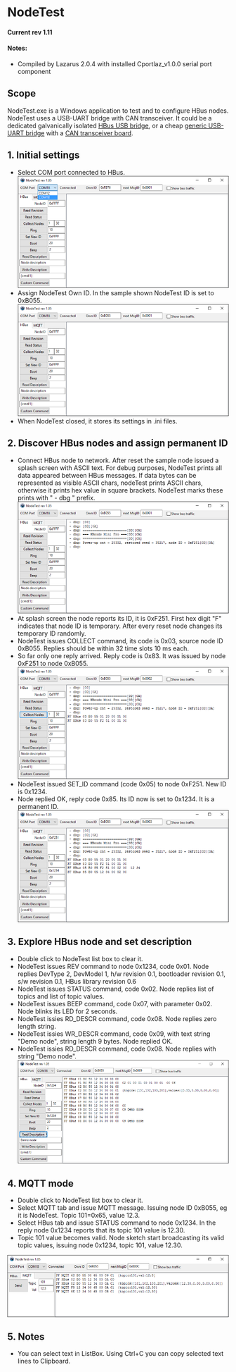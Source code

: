 # NodeTest
#### Current rev 1.11

#### Notes:
  * Compiled by Lazarus 2.0.4 with installed Cportlaz_v1.0.0 serial port component

## Scope

NodeTest.exe is a Windows application to test and to configure HBus nodes. NodeTest uses a USB-UART bridge with CAN transceiver. It could be a dedicated galvanically isolated [HBus USB bridge](https://github.com/akouz/HBus/tree/master/Devices/02_USB_Bridge), or a cheap [generic USB-UART bridge](https://www.ebay.com.au/sch/i.html?_from=R40&_trksid=m570.l1313&_nkw=usb+to+uart+bridge+board&_sacat=0&LH_TitleDesc=0&ul_noapp=true&_odkw=usb+to+uart+bridge) with a [CAN transceiver board](https://www.amazon.com/SN65HVD230-CAN-Board-Communication-Development/dp/B00KM6XMXO). 

## 1. Initial settings
  * Select COM port connected to HBus. 
![Pic1_1](https://github.com/akouz/HBus/blob/master/NodeTest/Doc/pic1_1.png)
  * Assign NodeTest Own ID. In the sample shown NodeTest ID is set to 0xB055.
![Pic1_2](https://github.com/akouz/HBus/blob/master/NodeTest/Doc/pic1_2.png)
  * When NodeTest closed, it stores its settings in .ini files. 

## 2. Discover HBus nodes and assign permanent ID
  * Connect HBus node to network. After reset the sample node issued a splash screen with ASCII text. For debug purposes, NodeTest prints all data appeared between HBus messages. If data bytes can be represented as visible ASCII chars, nodeTest prints ASCII chars, otherwise it prints hex value in square brackets. NodeTest marks these prints with " - dbg " prefix.
![Pic2_1](https://github.com/akouz/HBus/blob/master/NodeTest/Doc/pic2_1.png)
  * At splash screen the node reports its ID, it is 0xF251. First hex digit "F" indicates that node ID is temporary. After every reset node changes its temporary ID randomly.
  * NodeTest issues COLLECT command, its code is 0x03, source node ID 0xB055. Replies should be within 32 time slots 10 ms each.
  * So far only one reply arrived. Reply code is 0x83. It was issued by node 0xF251 to node 0xB055.  
![Pic2_2](https://github.com/akouz/HBus/blob/master/NodeTest/Doc/pic2_2.png)
  * NodeTest issued SET_ID command (code 0x05) to node 0xF251. New ID is 0x1234.
  * Node replied OK, reply code 0x85. Its ID now is set to 0x1234. It is a permanent ID.
![Pic2_3](https://github.com/akouz/HBus/blob/master/NodeTest/Doc/pic2_3.png)

## 3. Explore HBus node and set description
  * Double click to NodeTest list box to clear it.
  * NodeTest issues REV command to node 0x1234, code 0x01. Node replies DevType 2, DevModel 1, h/w revision 0.1, bootloader revision 0.1, s/w revision 0.1, HBus library revision 0.6
  * NodeTest issues STATUS command, code 0x02. Node replies list of topics and list of topic values. 
  * NodeTest issues BEEP command, code 0x07, with parameter 0x02. Node blinks its LED for 2 seconds.
  * NodeTest issies RD_DESCR command, code 0x08. Node replies zero length string.
  * NodeTest issies WR_DESCR command, code 0x09, with text string "Demo node", string length 9 bytes. Node replied OK.
  * NodeTest issies RD_DESCR command, code 0x08. Node replies with string "Demo node".
![Pic3_1](https://github.com/akouz/HBus/blob/master/NodeTest/Doc/pic3_1.png)
  
## 4. MQTT mode
  * Double click to NodeTest list box to clear it.
  * Select MQTT tab and issue MQTT message. Issuing node ID 0xB055, eg it is NodeTest. Topic 101=0x65, value 12.3.
  * Select HBus tab and issue STATUS command to node 0x1234.  In the reply node 0x1234 reports that its topic 101 value is 12.30.
  * Topic 101 value becomes valid. Node sketch start broadcasting its valid topic values, issuing node 0x1234, topic 101, value 12.30. 
  
![Pic4_1](https://github.com/akouz/HBus/blob/master/NodeTest/Doc/pic4_1.png)

## 5. Notes
  * You can select text in ListBox. Using Ctrl+C you can copy selected text lines to Clipboard.

  
